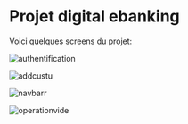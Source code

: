 # Projet digital ebanking
Voici quelques screens du projet:

![authentification](https://github.com/elbahaouiimane/ebank_frontend/assets/124755232/96742afb-2b4a-40f8-836e-5cb91e2ec7fa)

![addcustu](https://github.com/elbahaouiimane/ebank_frontend/assets/124755232/90433ec8-cd51-4eb7-86a0-5f6cc9c5aca6)

![navbarr](https://github.com/elbahaouiimane/ebank_frontend/assets/124755232/5dceca22-21a6-4b44-ab3b-741b71e4037f)

![operationvide](https://github.com/elbahaouiimane/ebank_frontend/assets/124755232/9be592e9-36c3-4eae-a4e7-bc1a9b7d0815)


